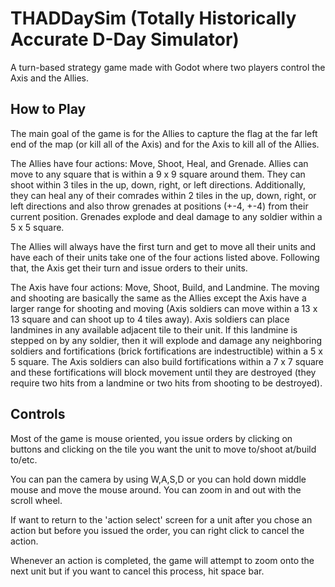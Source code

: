 # THADDaySim (Totally Historically Accurate D-Day Simulator)

A turn-based strategy game made with Godot where two players control the Axis
and the Allies.

## How to Play

The main goal of the game is for the Allies to capture the flag at the far left
end of the map (or kill all of the Axis) and for the Axis to kill all of the 
Allies.

The Allies have four actions: Move, Shoot, Heal, and Grenade. Allies can move
to any square that is within a 9 x 9 square around them. They can shoot within
3 tiles in the up, down, right, or left directions. Additionally, they can
heal any of their comrades within 2 tiles in the up, down, right, or left
directions and also throw grenades at positions (+-4, +-4) from their current
position. Grenades explode and deal damage to any soldier within a 5 x 5 square.

The Allies will always have the first turn and get to move all their units and
have each of their units take one of the four actions listed above. Following
that, the Axis get their turn and issue orders to their units.

The Axis have four actions: Move, Shoot, Build, and Landmine. The moving and
shooting are basically the same as the Allies except the Axis have a larger range
for shooting and moving (Axis soldiers can move within a 13 x 13 square and can
shoot up to 4 tiles away). Axis soldiers can place landmines in any available
adjacent tile to their unit. If this landmine is stepped on by any soldier,
then it will explode and damage any neighboring soldiers and fortifications
(brick fortifications are indestructible) within a 5 x 5 square. The Axis soldiers
can also build fortifications within a 7 x 7 square and these fortifications will
block movement until they are destroyed (they require two hits from a landmine
or two hits from shooting to be destroyed).

## Controls

Most of the game is mouse oriented, you issue orders by clicking on buttons
and clicking on the tile you want the unit to move to/shoot at/build to/etc.

You can pan the camera by using W,A,S,D or you can hold down middle mouse and
move the mouse around. You can zoom in and out with the scroll wheel.

If want to return to the 'action select' screen for a unit after you chose
an action but before you issued the order, you can right click to cancel the
action.

Whenever an action is completed, the game will attempt to zoom onto the next
unit but if you want to cancel this process, hit space bar.
